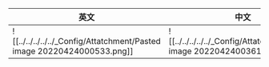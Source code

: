 
| 英文 | 中文 |
| ---- | ---- |
| ![[../../../../../_Config/Attatchment/Pasted image 20220424000533.png]] | ![[../../../../../_Config/Attatchment/Pasted image 20220424003619.png]] |